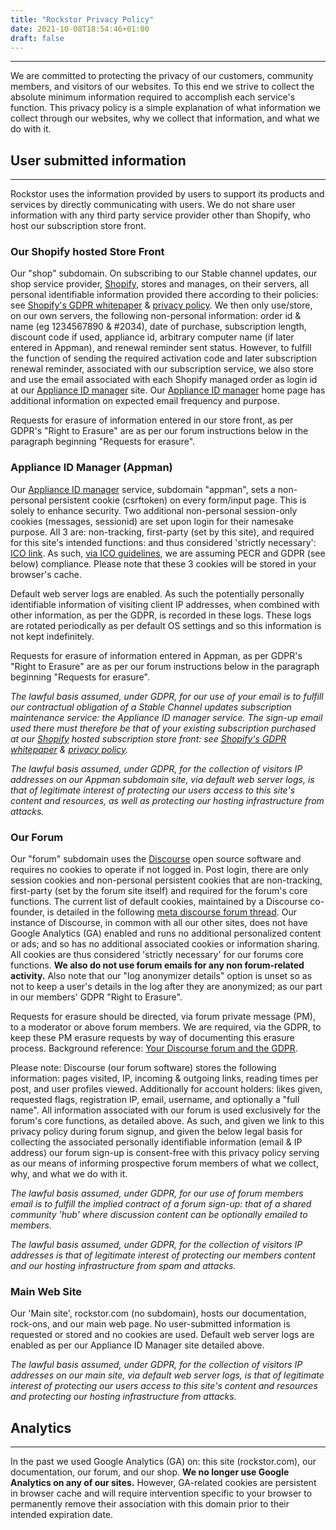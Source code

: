 ```yaml
---
title: "Rockstor Privacy Policy"
date: 2021-10-08T18:54:46+01:00
draft: false
---
```


---
We are committed to protecting the privacy of our customers, community members, and visitors of our websites.
To this end we strive to collect the absolute minimum information required to accomplish each service's function.
This privacy policy is a simple explanation of what information we collect through our websites, why we collect that information, and what we do with it.

## User submitted information
---

Rockstor uses the information provided by users to support its products and services by directly communicating with users.
We do not share user information with any third party service provider other than Shopify, who host our subscription store front.

### Our Shopify hosted Store Front

Our "shop" subdomain.
On subscribing to our Stable channel updates, our shop service provider, [Shopify](https://www.shopify.com/), stores and manages, on their servers, all personal identifiable information provided there according to their policies:
see [Shopify's GDPR whitepaper](https://help.shopify.com/pdf/gdpr-whitepaper.pdf) & [privacy policy](https://www.shopify.com/legal/privacy).
We then only use/store, on our own servers, the following non-personal information:
order id & name (eg 1234567890 & #2034), date of purchase, subscription length, discount code if used, appliance id, arbitrary computer name (if later entered in Appman), and renewal reminder sent status.
However, to fulfill the function of sending the required activation code and later subscription renewal reminder, associated with our subscription service,
we also store and use the email associated with each Shopify managed order as login id at our [Appliance ID manager](https://appman.rockstor.com/) site.
Our [Appliance ID manager](https://appman.rockstor.com/) home page has additional information on expected email frequency and purpose.

Requests for erasure of information entered in our store front, as per GDPR's "Right to Erasure" are as per our forum instructions below in the paragraph beginning "Requests for erasure".

### Appliance ID Manager (Appman)

Our [Appliance ID manager](https://appman.rockstor.com/) service, subdomain "appman", sets a non-personal persistent cookie (csrftoken) on every form/input page.
This is solely to enhance security.
Two additional non-personal session-only cookies (messages, sessionid) are set upon login for their namesake purpose.
All 3 are: non-tracking, first-party (set by this site), and required for this site's intended functions: and thus considered 'strictly necessary':
[ICO link](https://ico.org.uk/for-organisations/guide-to-pecr/guidance-on-the-use-of-cookies-and-similar-technologies/what-are-the-rules-on-cookies-and-similar-technologies/#rules9).
As such, [via ICO guidelines](https://ico.org.uk/for-organisations/guide-to-pecr/guidance-on-the-use-of-cookies-and-similar-technologies/how-do-the-cookie-rules-relate-to-the-gdpr/), we are assuming PECR and GDPR (see below) compliance.
Please note that these 3 cookies will be stored in your browser's cache.

Default web server logs are enabled.
As such the potentially personally identifiable information of visiting client IP addresses, when combined with other information, as per the GDPR, is recorded in these logs.
These logs are rotated periodically as per default OS settings and so this information is not kept indefinitely.

Requests for erasure of information entered in Appman, as per GDPR's "Right to Erasure" are as per our forum instructions below in the paragraph beginning "Requests for erasure".

_The lawful basis assumed, under GDPR, for our use of your email is to fulfill our contractual obligation of a Stable Channel updates subscription maintenance service: the Appliance ID manager service.
The sign-up email used there must therefore be that of your existing subscription purchased at our [Shopify](https://www.shopify.com/) hosted subscription store front:
see [Shopify's GDPR whitepaper](https://help.shopify.com/pdf/gdpr-whitepaper.pdf) & [privacy policy](https://www.shopify.com/legal/privacy)._
 
_The lawful basis assumed, under GDPR, for the collection of visitors IP addresses on our Appman subdomain site, via default web server logs,
is that of legitimate interest of protecting our users access to this site's content and resources, as well as protecting our hosting infrastructure from attacks._

### Our Forum

Our "forum" subdomain uses the [Discourse](https://github.com/discourse/discourse) open source software and requires no cookies to operate if not logged in.
Post login, there are only session cookies and non-personal persistent cookies that are non-tracking, first-party (set by the forum site itself) and required for the forum's core functions.
The current list of default cookies, maintained by a Discourse co-founder, is detailed in the following [meta discourse forum thread](https://meta.discourse.org/t/list-of-cookies-used-by-discourse/83690).
Our instance of Discourse, in common with all our other sites, does not have Google Analytics (GA) enabled and runs no additional personalized content or ads;
and so has no additional associated cookies or information sharing.
All cookies are thus considered 'strictly necessary' for our forums core functions.
**We also do not use forum emails for any non forum-related activity.**
Also note that our "log anonymizer details" option is unset so as not to keep a user's details in the log after they are anonymized; as our part in our members' GDPR "Right to Erasure".

Requests for erasure should be directed, via forum private message (PM), to a moderator or above forum members.
We are required, via the GDPR, to keep these PM erasure requests by way of documenting this erasure process.
Background reference: [Your Discourse forum and the GDPR](https://www.discoursehosting.com/kb/your-discourse-forum-and-the-gdpr/).

Please note:
Discourse (our forum software) stores the following information: pages visited, IP, incoming & outgoing links, reading times per post, and user profiles viewed.
Additionally for account holders: likes given, requested flags, registration IP, email, username, and optionally a "full name".
All information associated with our forum is used exclusively for the forum's core functions, as detailed above.
As such, and given we link to this privacy policy during forum signup,
and given the below legal basis for collecting the associated personally identifiable information (email & IP address)
our forum sign-up is consent-free with this privacy policy serving as our means of informing prospective forum members of what we collect, why, and what we do with it.

_The lawful basis assumed, under GDPR, for our use of forum members email is to fulfill the implied contract of a forum sign-up: that of a shared community 'hub' where discussion content can be optionally emailed to members._
 
_The lawful basis assumed, under GDPR, for the collection of visitors IP addresses is that of legitimate interest of protecting our members content and our hosting infrastructure from spam and attacks._

### Main Web Site

Our 'Main site', rockstor.com (no subdomain), hosts our documentation, rock-ons, and our main web page. No user-submitted information is requested or stored and no cookies are used.
Default web server logs are enabled as per our Appliance ID Manager site detailed above.


_The lawful basis assumed, under GDPR, for the collection of visitors IP addresses on our main site, via default web server logs,
is that of legitimate interest of protecting our users access to this site's content and resources and protecting our hosting infrastructure from attacks._

## Analytics
---

In the past we used Google Analytics (GA) on: this site (rockstor.com), our documentation, our forum, and our shop.
**We no longer use Google Analytics on any of our sites.**
However, GA-related cookies are persistent in browser cache and will require intervention specific to your browser to permanently remove their association with this domain prior to their intended expiration date.
